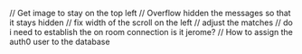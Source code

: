// Get image to stay on the top left
// Overflow hidden the messages so that it stays hidden 
// fix width of the scroll on the left 
// adjust the matches 
// do i need to establish the on room connection is it jerome? 
// How to assign the auth0 user to the database